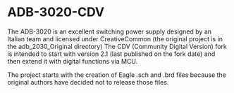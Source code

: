 # ADB-3020-CDV

The ADB-3020 is an excellent switching power supply designed by an Italian team and licensed under CreativeCommon (the original project is in the adb_2030_Original directory)
The CDV (Community Digital Version) fork is intended to start with version 2.1 (last published on the fork date) and then extend it with digital functions via MCU.

The project starts with the creation of Eagle .sch and .brd files because the original authors have decided not to release those files.
